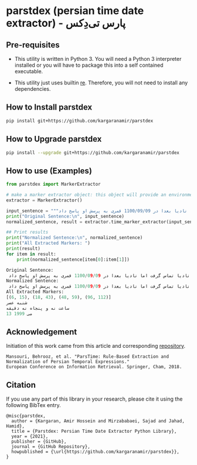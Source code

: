 # parstdex (persian time date extractor) - پارس تی‌دِکس

## Pre-requisites
* This utility is written in Python 3. You will need a Python 3 interpreter installed or you will have to package this into a self contained executable. 

* This utility just uses builtin [re](https://docs.python.org/3/library/re.html). Therefore, you will not need to install any dependencies. 

## How to Install parstdex

```bash
pip install git+https://github.com/kargaranamir/parstdex
```

## How to Upgrade parstdex

```bash
pip install --upgrade git+https://github.com/kargaranamir/parstdex
```


## How to use (Examples)
```python
from parstdex import MarkerExtractor

# make a marker extractor object: this object will provide an environment for producing regexes and functions to process input text 
extractor = MarkerExtractor()

input_sentence = """ماریا شنبه عصر در ساعت نه و پنجاه نه دقیقه مورخ 13می 1999 با نادیا تماس گرفت اما نادیا بعدا در 1100/09/09 قمری به پرسش او پاسخ داد."""
print("Original Sentence:\n", input_sentence)
normalized_sentence, result = extractor.time_marker_extractor(input_sentence)

## Print results
print("Normalized Sentence:\n", normalized_sentence)
print("All Extracted Markers: ")
print(result)
for item in result:
    print(normalized_sentence[item[0]:item[1]])

```

```python
Original Sentence:
 ماریا شنبه عصر در ساعت نه و پنجاه نه دقیقه مورخ 13می 1999 با نادیا تماس گرفت اما نادیا بعدا در 1100/09/09 قمری به پرسش او پاسخ داد.
Normalized Sentence:
 ماریا شنبه عصر در ساعت نه و پنجاه نه دقیقه مورخ 13 می 1999 با نادیا تماس گرفت اما نادیا بعدا در 1100/09/09 قمری به پرسش او پاسخ داد.
All Extracted Markers: 
[(6, 15), (18, 43), (48, 59), (96, 112)]
شنبه عصر 
ساعت نه و پنجاه نه دقیقه 
13 می 1999 
```

## Acknowledgement
Initiation of this work came from this article and corresponding [repository](https://github.com/BehroozMansouri/ParsTime).
```
Mansouri, Behrooz, et al. "ParsTime: Rule-Based Extraction and Normalization of Persian Temporal Expressions." 
European Conference on Information Retrieval. Springer, Cham, 2018.
```

## Citation
If you use any part of this library in your research, please cite it using the following BibTex entry.
```
@misc{parstdex,
  author = {Kargaran, Amir Hossein and Mirzababaei, Sajad and Jahad, Hamid},
  title = {Parstdex: Persian Time Date Extractor Python Library},
  year = {2021},
  publisher = {GitHub},
  journal = {GitHub Repository},
  howpublished = {\url{https://github.com/kargaranamir/parstdex}},
}
```
